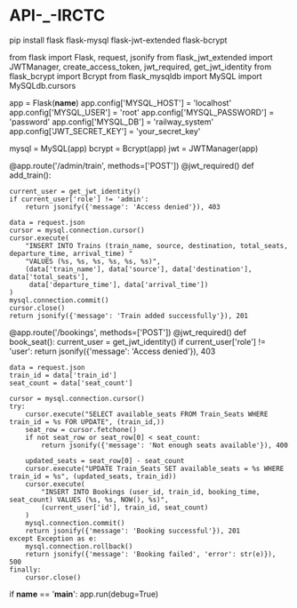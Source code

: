 # API-_-IRCTC
pip install flask flask-mysql flask-jwt-extended flask-bcrypt

from flask import Flask, request, jsonify
from flask_jwt_extended import JWTManager, create_access_token, jwt_required, get_jwt_identity
from flask_bcrypt import Bcrypt
from flask_mysqldb import MySQL
import MySQLdb.cursors

app = Flask(__name__)
app.config['MYSQL_HOST'] = 'localhost'
app.config['MYSQL_USER'] = 'root'
app.config['MYSQL_PASSWORD'] = 'password'
app.config['MYSQL_DB'] = 'railway_system'
app.config['JWT_SECRET_KEY'] = 'your_secret_key'

mysql = MySQL(app)
bcrypt = Bcrypt(app)
jwt = JWTManager(app)


@app.route('/admin/train', methods=['POST'])
@jwt_required()
def add_train():

    current_user = get_jwt_identity()
    if current_user['role'] != 'admin':
        return jsonify({'message': 'Access denied'}), 403
    
    data = request.json
    cursor = mysql.connection.cursor()
    cursor.execute(
        "INSERT INTO Trains (train_name, source, destination, total_seats, departure_time, arrival_time) "
        "VALUES (%s, %s, %s, %s, %s, %s)",
        (data['train_name'], data['source'], data['destination'], data['total_seats'], 
         data['departure_time'], data['arrival_time'])
    )
    mysql.connection.commit()
    cursor.close()
    return jsonify({'message': 'Train added successfully'}), 201


@app.route('/bookings', methods=['POST'])
@jwt_required()
def book_seat():
    current_user = get_jwt_identity()
    if current_user['role'] != 'user':
        return jsonify({'message': 'Access denied'}), 403

    data = request.json
    train_id = data['train_id']
    seat_count = data['seat_count']

    cursor = mysql.connection.cursor()
    try:
        cursor.execute("SELECT available_seats FROM Train_Seats WHERE train_id = %s FOR UPDATE", (train_id,))
        seat_row = cursor.fetchone()
        if not seat_row or seat_row[0] < seat_count:
            return jsonify({'message': 'Not enough seats available'}), 400

        updated_seats = seat_row[0] - seat_count
        cursor.execute("UPDATE Train_Seats SET available_seats = %s WHERE train_id = %s", (updated_seats, train_id))
        cursor.execute(
            "INSERT INTO Bookings (user_id, train_id, booking_time, seat_count) VALUES (%s, %s, NOW(), %s)",
            (current_user['id'], train_id, seat_count)
        )
        mysql.connection.commit()
        return jsonify({'message': 'Booking successful'}), 201
    except Exception as e:
        mysql.connection.rollback()
        return jsonify({'message': 'Booking failed', 'error': str(e)}), 500
    finally:
        cursor.close()
if __name__ == '__main__':
    app.run(debug=True)
